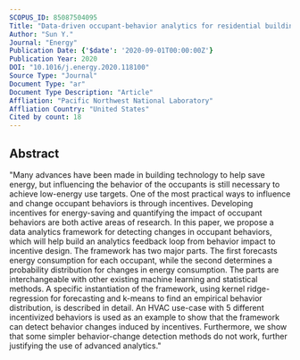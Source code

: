 ```yaml
---
SCOPUS_ID: 85087504095
Title: "Data-driven occupant-behavior analytics for residential buildings"
Author: "Sun Y."
Journal: "Energy"
Publication Date: {'$date': '2020-09-01T00:00:00Z'}
Publication Year: 2020
DOI: "10.1016/j.energy.2020.118100"
Source Type: "Journal"
Document Type: "ar"
Document Type Description: "Article"
Affliation: "Pacific Northwest National Laboratory"
Affliation Country: "United States"
Cited by count: 18
---
```


## Abstract
"Many advances have been made in building technology to help save energy, but influencing the behavior of the occupants is still necessary to achieve low-energy use targets. One of the most practical ways to influence and change occupant behaviors is through incentives. Developing incentives for energy-saving and quantifying the impact of occupant behaviors are both active areas of research. In this paper, we propose a data analytics framework for detecting changes in occupant behaviors, which will help build an analytics feedback loop from behavior impact to incentive design. The framework has two major parts. The first forecasts energy consumption for each occupant, while the second determines a probability distribution for changes in energy consumption. The parts are interchangeable with other existing machine learning and statistical methods. A specific instantiation of the framework, using kernel ridge-regression for forecasting and k-means to find an empirical behavior distribution, is described in detail. An HVAC use-case with 5 different incentivized behaviors is used as an example to show that the framework can detect behavior changes induced by incentives. Furthermore, we show that some simpler behavior-change detection methods do not work, further justifying the use of advanced analytics."
